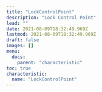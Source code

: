 ```yaml
---
title: "LockControlPoint"
description: "Lock Control Point"
lead: ""
date: 2021-08-09T18:32:49.969Z
lastmod: 2021-08-09T18:32:49.969Z
draft: false
images: []
menu:
  docs:
    parent: "characteristic"
toc: true
characteristic:
  name: "LockControlPoint"
---
```


